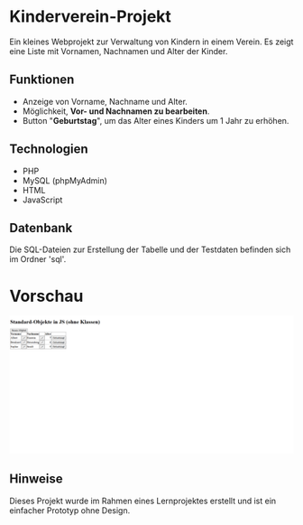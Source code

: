 # Kinderverein-Projekt
Ein kleines Webprojekt zur Verwaltung von Kindern in einem Verein. Es zeigt eine Liste mit Vornamen, Nachnamen und Alter der Kinder.

## Funktionen
- Anzeige von Vorname, Nachname und Alter.
- Möglichkeit, **Vor- und Nachnamen zu bearbeiten**.
- Button "**Geburtstag**", um das Alter eines Kinders um 1 Jahr zu erhöhen.

## Technologien
- PHP
- MySQL (phpMyAdmin)
- HTML
- JavaScript

## Datenbank
Die SQL-Dateien zur Erstellung der Tabelle und der Testdaten befinden sich im Ordner 'sql'.

# Vorschau
![Screenshot](kinderverein.png)

## Hinweise
Dieses Projekt wurde im Rahmen eines Lernprojektes erstellt und ist ein einfacher Prototyp ohne Design.
